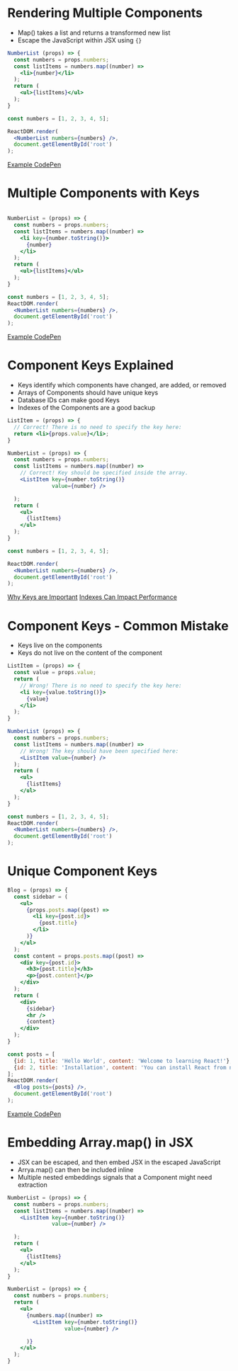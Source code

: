 # Rendering Multiple Components

* Map() takes a list and returns a transformed new list
* Escape the JavaScript within JSX using `{}`

```jsx
NumberList (props) => {
  const numbers = props.numbers;
  const listItems = numbers.map((number) =>
    <li>{number}</li>
  );
  return (
    <ul>{listItems}</ul>
  );
}

const numbers = [1, 2, 3, 4, 5];

ReactDOM.render(
  <NumberList numbers={numbers} />,
  document.getElementById('root')
);
```

[Example CodePen](https://codepen.io/Dangeranger/pen/mjaYPa)

# Multiple Components with Keys

```jsx

NumberList = (props) => {
  const numbers = props.numbers;
  const listItems = numbers.map((number) =>
    <li key={number.toString()}>
      {number}
    </li>
  );
  return (
    <ul>{listItems}</ul>
  );
}

const numbers = [1, 2, 3, 4, 5];
ReactDOM.render(
  <NumberList numbers={numbers} />,
  document.getElementById('root')
);
```

[Example CodePen](https://codepen.io/Dangeranger/pen/EpGzNw?editors=0011)

# Component Keys Explained

* Keys identify which components have changed, are added, or removed
* Arrays of Components should have unique keys
* Database IDs can make good Keys
* Indexes of the Components are a good backup

```jsx
ListItem = (props) => {
  // Correct! There is no need to specify the key here:
  return <li>{props.value}</li>;
}

NumberList = (props) => {
  const numbers = props.numbers;
  const listItems = numbers.map((number) =>
    // Correct! Key should be specified inside the array.
    <ListItem key={number.toString()}
              value={number} />

  );
  return (
    <ul>
      {listItems}
    </ul>
  );
}

const numbers = [1, 2, 3, 4, 5];

ReactDOM.render(
  <NumberList numbers={numbers} />,
  document.getElementById('root')
);
```

[Why Keys are Important](https://reactjs.org/docs/reconciliation.html#recursing-on-children)
[Indexes Can Impact Performance](https://medium.com/@robinpokorny/index-as-a-key-is-an-anti-pattern-e0349aece318)

# Component Keys - Common Mistake

* Keys live on the components
* Keys do not live on the content of the component

```jsx
ListItem = (props) => {
  const value = props.value;
  return (
    // Wrong! There is no need to specify the key here:
    <li key={value.toString()}>
      {value}
    </li>
  );
}

NumberList (props) => {
  const numbers = props.numbers;
  const listItems = numbers.map((number) =>
    // Wrong! The key should have been specified here:
    <ListItem value={number} />
  );
  return (
    <ul>
      {listItems}
    </ul>
  );
}

const numbers = [1, 2, 3, 4, 5];
ReactDOM.render(
  <NumberList numbers={numbers} />,
  document.getElementById('root')
);
```

# Unique Component Keys

```jsx
Blog = (props) => {
  const sidebar = (
    <ul>
      {props.posts.map((post) =>
        <li key={post.id}>
          {post.title}
        </li>
      )}
    </ul>
  );
  const content = props.posts.map((post) =>
    <div key={post.id}>
      <h3>{post.title}</h3>
      <p>{post.content}</p>
    </div>
  );
  return (
    <div>
      {sidebar}
      <hr />
      {content}
    </div>
  );
}

const posts = [
  {id: 1, title: 'Hello World', content: 'Welcome to learning React!'},
  {id: 2, title: 'Installation', content: 'You can install React from npm.'}
];
ReactDOM.render(
  <Blog posts={posts} />,
  document.getElementById('root')
);
```

[Example CodePen](https://codepen.io/Dangeranger/pen/vavwzM?editors=0010)

# Embedding Array.map() in JSX

* JSX can be escaped, and then embed JSX in the escaped JavaScript
* Arrya.map() can then be included inline
* Multiple nested embeddings signals that a Component might need extraction

```jsx
NumberList = (props) => {
  const numbers = props.numbers;
  const listItems = numbers.map((number) =>
    <ListItem key={number.toString()}
              value={number} />

  );
  return (
    <ul>
      {listItems}
    </ul>
  );
}
```

```jsx
NumberList = (props) => {
  const numbers = props.numbers;
  return (
    <ul>
      {numbers.map((number) =>
        <ListItem key={number.toString()}
                  value={number} />

      )}
    </ul>
  );
}
```

